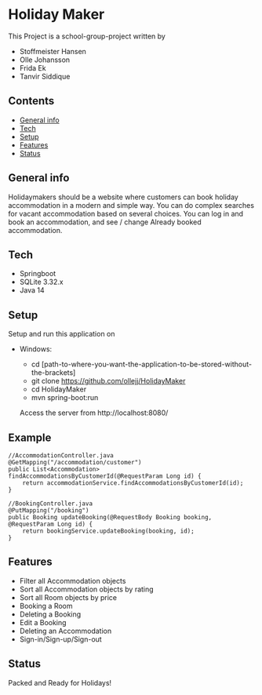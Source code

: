 # Holiday Maker
This Project is a school-group-project written by
* Stoffmeister Hansen
* Olle Johansson
* Frida Ek
* Tanvir Siddique


## Contents
* [General info](#general-info)
* [Tech](#tech)
* [Setup](#setup)
* [Features](#features)
* [Status](#status)


## General info
Holidaymakers should be a website where customers can book
holiday accommodation in a modern and simple way.
You can do complex searches for vacant accommodation based on several choices.
You can log in and book an accommodation, and see / change Already booked
accommodation.

## Tech
* Springboot
* SQLite 3.32.x
* Java 14

## Setup
Setup and run this application on

 - Windows:
    * cd [path-to-where-you-want-the-application-to-be-stored-without-the-brackets]
    * git clone https://github.com/ollejj/HolidayMaker
    * cd HolidayMaker
    * mvn spring-boot:run

    Access the server from http://localhost:8080/


## Example

```
//AccommodationController.java
@GetMapping("/accommodation/customer")
public List<Accommodation> findAccommodationsByCustomerId(@RequestParam Long id) {
    return accommodationService.findAccommodationsByCustomerId(id);
}
```

```
//BookingController.java
@PutMapping("/booking")
public Booking updateBooking(@RequestBody Booking booking, @RequestParam Long id) {
    return bookingService.updateBooking(booking, id);
}
```
  
  
  
  

## Features

* Filter all Accommodation objects
* Sort all Accommodation objects by rating
* Sort all Room objects by price
* Booking a Room
* Deleting a Booking
* Edit a Booking
* Deleting an Accommodation
* Sign-in/Sign-up/Sign-out

## Status
Packed and Ready for Holidays!
